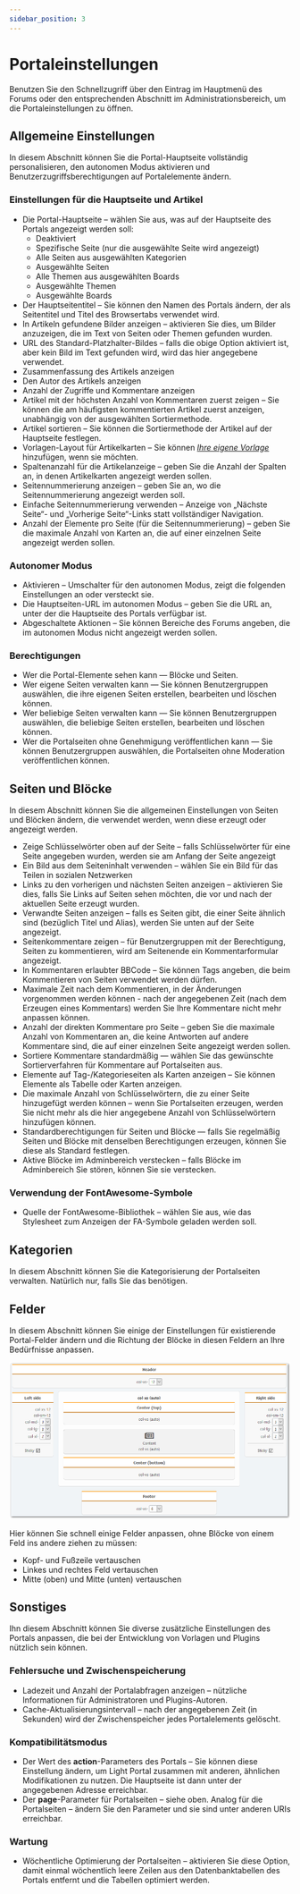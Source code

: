 ```yaml
---
sidebar_position: 3
---
```


# Portaleinstellungen
Benutzen Sie den Schnellzugriff über den Eintrag im Hauptmenü des Forums oder den entsprechenden Abschnitt im Administrationsbereich, um die Portaleinstellungen zu öffnen.

## Allgemeine Einstellungen
In diesem Abschnitt können Sie die Portal-Hauptseite vollständig personalisieren, den autonomen Modus aktivieren und Benutzerzugriffsberechtigungen auf Portalelemente ändern.

### Einstellungen für die Hauptseite und Artikel

* Die Portal-Hauptseite – wählen Sie aus, was auf der Hauptseite des Portals angezeigt werden soll:
    * Deaktiviert
    * Spezifische Seite (nur die ausgewählte Seite wird angezeigt)
    * Alle Seiten aus ausgewählten Kategorien
    * Ausgewählte Seiten
    * Alle Themen aus ausgewählten Boards
    * Ausgewählte Themen
    * Ausgewählte Boards
* Der Hauptseitentitel – Sie können den Namen des Portals ändern, der als Seitentitel und Titel des Browsertabs verwendet wird.
* In Artikeln gefundene Bilder anzeigen – aktivieren Sie dies, um Bilder anzuzeigen, die im Text von Seiten oder Themen gefunden wurden.
* URL des Standard-Platzhalter-Bildes – falls die obige Option aktiviert ist, aber kein Bild im Text gefunden wird, wird das hier angegebene verwendet.
* Zusammenfassung des Artikels anzeigen
* Den Autor des Artikels anzeigen
* Anzahl der Zugriffe und Kommentare anzeigen
* Artikel mit der höchsten Anzahl von Kommentaren zuerst zeigen – Sie können die am häufigsten kommentierten Artikel zuerst anzeigen, unabhängig von der ausgewählten Sortiermethode.
* Artikel sortieren – Sie können die Sortiermethode der Artikel auf der Hauptseite festlegen.
* Vorlagen-Layout für Artikelkarten – Sie können _[Ihre eigene Vorlage](/how-to/create-layout)_ hinzufügen, wenn sie möchten.
* Spaltenanzahl für die Artikelanzeige – geben Sie die Anzahl der Spalten an, in denen Artikelkarten angezeigt werden sollen.
* Seitennummerierung anzeigen – geben Sie an, wo die Seitennummerierung angezeigt werden soll.
* Einfache Seitennummerierung verwenden – Anzeige von „Nächste Seite“- und „Vorherige Seite“-Links statt vollständiger Navigation.
* Anzahl der Elemente pro Seite (für die Seitennummerierung) – geben Sie die maximale Anzahl von Karten an, die auf einer einzelnen Seite angezeigt werden sollen.

### Autonomer Modus

* Aktivieren – Umschalter für den autonomen Modus, zeigt die folgenden Einstellungen an oder versteckt sie.
* Die Hauptseiten-URL im autonomen Modus – geben Sie die URL an, unter der die Hauptseite des Portals verfügbar ist.
* Abgeschaltete Aktionen – Sie können Bereiche des Forums angeben, die im autonomen Modus nicht angezeigt werden sollen.

### Berechtigungen

* Wer die Portal-Elemente sehen kann — Blöcke und Seiten.
* Wer eigene Seiten verwalten kann — Sie können Benutzergruppen auswählen, die ihre eigenen Seiten erstellen, bearbeiten und löschen können.
* Wer beliebige Seiten verwalten kann — Sie können Benutzergruppen auswählen, die beliebige Seiten erstellen, bearbeiten und löschen können.
* Wer die Portalseiten ohne Genehmigung veröffentlichen kann — Sie können Benutzergruppen auswählen, die Portalseiten ohne Moderation veröffentlichen können.

## Seiten und Blöcke
In diesem Abschnitt können Sie die allgemeinen Einstellungen von Seiten und Blöcken ändern, die verwendet werden, wenn diese erzeugt oder angezeigt werden.

* Zeige Schlüsselwörter oben auf der Seite – falls Schlüsselwörter für eine Seite angegeben wurden, werden sie am Anfang der Seite angezeigt
* Ein Bild aus dem Seiteninhalt verwenden – wählen Sie ein Bild für das Teilen in sozialen Netzwerken
* Links zu den vorherigen und nächsten Seiten anzeigen – aktivieren Sie dies, falls Sie Links auf Seiten sehen möchten, die vor und nach der aktuellen Seite erzeugt wurden.
* Verwandte Seiten anzeigen – falls es Seiten gibt, die einer Seite ähnlich sind (bezüglich Titel und Alias), werden Sie unten auf der Seite angezeigt.
* Seitenkommentare zeigen – für Benutzergruppen mit der Berechtigung, Seiten zu kommentieren, wird am Seitenende ein Kommentarformular angezeigt.
* In Kommentaren erlaubter BBCode – Sie können Tags angeben, die beim Kommentieren von Seiten verwendet werden dürfen.
* Maximale Zeit nach dem Kommentieren, in der Änderungen vorgenommen werden können - nach der angegebenen Zeit (nach dem Erzeugen eines Kommentars) werden Sie Ihre Kommentare nicht mehr anpassen können.
* Anzahl der direkten Kommentare pro Seite – geben Sie die maximale Anzahl von Kommentaren an, die keine Antworten auf andere Kommentare sind, die auf einer einzelnen Seite angezeigt werden sollen.
* Sortiere Kommentare standardmäßig — wählen Sie das gewünschte Sortierverfahren für Kommentare auf Portalseiten aus.
* Elemente auf Tag-/Kategorieseiten als Karten anzeigen – Sie können Elemente als Tabelle oder Karten anzeigen.
* Die maximale Anzahl von Schlüsselwörtern, die zu einer Seite hinzugefügt werden können – wenn Sie Portalseiten erzeugen, werden Sie nicht mehr als die hier angegebene Anzahl von Schlüsselwörtern hinzufügen können.
* Standardberechtigungen für Seiten und Blöcke — falls Sie regelmäßig Seiten und Blöcke mit denselben Berechtigungen erzeugen, können Sie diese als Standard festlegen.
* Aktive Blöcke im Adminbereich verstecken – falls Blöcke im Adminbereich Sie stören, können Sie sie verstecken.

### Verwendung der FontAwesome-Symbole
* Quelle der FontAwesome-Bibliothek – wählen Sie aus, wie das Stylesheet zum Anzeigen der FA-Symbole geladen werden soll.

## Kategorien
In diesem Abschnitt können Sie die Kategorisierung der Portalseiten verwalten. Natürlich nur, falls Sie das benötigen.

## Felder
In diesem Abschnitt können Sie einige der Einstellungen für existierende Portal-Felder ändern und die Richtung der Blöcke in diesen Feldern an Ihre Bedürfnisse anpassen.

![Felder](panels.png)

Hier können Sie schnell einige Felder anpassen, ohne Blöcke von einem Feld ins andere ziehen zu müssen:
* Kopf- und Fußzeile vertauschen
* Linkes und rechtes Feld vertauschen
* Mitte (oben) und Mitte (unten) vertauschen

## Sonstiges
Ihn diesem Abschnitt können Sie diverse zusätzliche Einstellungen des Portals anpassen, die bei der Entwicklung von Vorlagen und Plugins nützlich sein können.

### Fehlersuche und Zwischenspeicherung

* Ladezeit und Anzahl der Portalabfragen anzeigen – nützliche Informationen für Administratoren und Plugins-Autoren.
* Cache-Aktualisierungsintervall – nach der angegebenen Zeit (in Sekunden) wird der Zwischenspeicher jedes Portalelements gelöscht.

### Kompatibilitätsmodus
* Der Wert des **action**-Parameters des Portals – Sie können diese Einstellung ändern, um Light Portal zusammen mit anderen, ähnlichen Modifikationen zu nutzen. Die Hauptseite ist dann unter der angegebenen Adresse erreichbar.
* Der **page**-Parameter für Portalseiten – siehe oben. Analog für die Portalseiten – ändern Sie den Parameter und sie sind unter anderen URIs erreichbar.

### Wartung
* Wöchentliche Optimierung der Portalseiten – aktivieren Sie diese Option, damit einmal wöchentlich leere Zeilen aus den Datenbanktabellen des Portals entfernt und die Tabellen optimiert werden.
